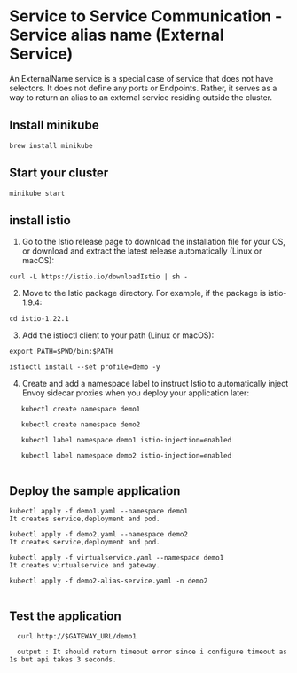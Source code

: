 # Service to Service Communication - Service alias name (External Service)

An ExternalName service is a special case of service that does not have selectors. It does not define any ports or Endpoints. Rather, it serves as a way to return an alias to an external service residing outside the cluster.

## Install minikube
```
brew install minikube

```

## Start your cluster

```
minikube start

```

## install istio

1. Go to the Istio release page to download the installation file for your OS, or download and extract the latest release automatically (Linux or macOS):

```
curl -L https://istio.io/downloadIstio | sh -

```

2. Move to the Istio package directory. For example, if the package is istio-1.9.4:
```
cd istio-1.22.1
```

3. Add the istioctl client to your path (Linux or macOS):
```
export PATH=$PWD/bin:$PATH

istioctl install --set profile=demo -y

```
4. Create and add a namespace label to instruct Istio to automatically inject Envoy sidecar proxies when you deploy your application later:
```
   kubectl create namespace demo1

   kubectl create namespace demo2
   
   kubectl label namespace demo1 istio-injection=enabled

   kubectl label namespace demo2 istio-injection=enabled
   
```
## Deploy the sample application

```
kubectl apply -f demo1.yaml --namespace demo1
It creates service,deployment and pod.

kubectl apply -f demo2.yaml --namespace demo2
It creates service,deployment and pod.

kubectl apply -f virtualservice.yaml --namespace demo1
It creates virtualservice and gateway.

kubectl apply -f demo2-alias-service.yaml -n demo2


```


## Test the application

```
  curl http://$GATEWAY_URL/demo1

  output : It should return timeout error since i configure timeout as 1s but api takes 3 seconds.
  
```




